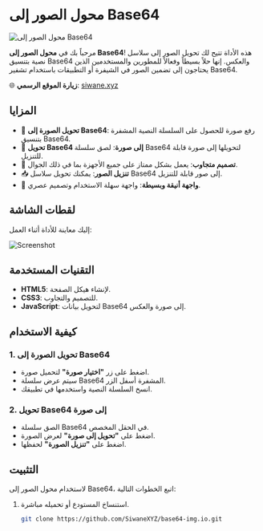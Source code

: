 # محول الصور إلى Base64

![محول الصور إلى Base64](https://img.shields.io/badge/Base64-Image_Converter-brightgreen)

مرحباً بك في **محول الصور إلى Base64**! هذه الأداة تتيح لك تحويل الصور إلى سلاسل نصية بتنسيق Base64 والعكس. إنها حلاً بسيطاً وفعالاً للمطورين والمستخدمين الذين يحتاجون إلى تضمين الصور في الشيفرة أو التطبيقات باستخدام تشفير Base64.

🌐 **زيارة الموقع الرسمي**: [siwane.xyz](https://siwane.xyz)

## المزايا

- 🔄 **تحويل الصورة إلى Base64**: رفع صورة للحصول على السلسلة النصية المشفرة بتنسيق Base64.
- 🔄 **تحويل Base64 إلى صورة**: لصق سلسلة Base64 لتحويلها إلى صورة قابلة للتنزيل.
- 📱 **تصميم متجاوب**: يعمل بشكل ممتاز على جميع الأجهزة بما في ذلك الجوال.
- 📥 **تنزيل الصور**: يمكنك تحويل سلاسل Base64 إلى صور قابلة للتنزيل.
- 🎨 **واجهة أنيقة وبسيطة**: واجهة سهلة الاستخدام وتصميم عصري.

## لقطات الشاشة

إليك معاينة للأداة أثناء العمل:

![Screenshot]([Screenshot.png])

## التقنيات المستخدمة

- **HTML5**: لإنشاء هيكل الصفحة.
- **CSS3**: للتصميم والتجاوب.
- **JavaScript**: لتحويل بيانات Base64 إلى صورة والعكس.

## كيفية الاستخدام

### 1. تحويل الصورة إلى Base64
- اضغط على زر **"اختيار صورة"** لتحميل صورة.
- سيتم عرض سلسلة Base64 المشفرة أسفل الزر.
- انسخ السلسلة النصية واستخدمها في تطبيقك.

### 2. تحويل Base64 إلى صورة
- الصق سلسلة Base64 في الحقل المخصص.
- اضغط على **"تحويل إلى صورة"** لعرض الصورة.
- اضغط على **"تنزيل الصورة"** لحفظها.

## التثبيت

لاستخدام محول الصور إلى Base64، اتبع الخطوات التالية:

1. استنساخ المستودع أو تحميله مباشرة.
   
   ```bash
   git clone https://github.com/SiwaneXYZ/base64-img.io.git
